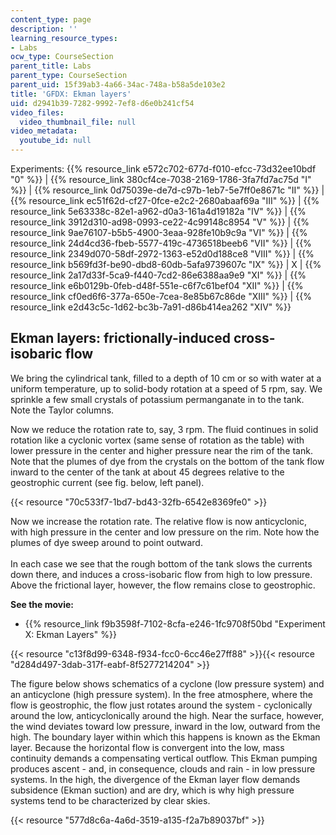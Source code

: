 ```yaml
---
content_type: page
description: ''
learning_resource_types:
- Labs
ocw_type: CourseSection
parent_title: Labs
parent_type: CourseSection
parent_uid: 15f39ab3-4a66-34ac-748a-b58a5de103e2
title: 'GFDX: Ekman layers'
uid: d2941b39-7282-9992-7ef8-d6e0b241cf54
video_files:
  video_thumbnail_file: null
video_metadata:
  youtube_id: null
---
```


Experiments: {{% resource_link e572c702-677d-f010-efcc-73d32ee10bdf "0" %}} | {{% resource_link 380cf4ce-7038-2169-1786-3fa7fd7ac75d "I" %}} | {{% resource_link 0d75039e-de7d-c97b-1eb7-5e7ff0e8671c "II" %}} | {{% resource_link ec51f62d-cf27-0fce-e2c2-2680abaaf69a "III" %}} | {{% resource_link 5e63338c-82e1-a962-d0a3-161a4d19182a "IV" %}} | {{% resource_link 3912d310-ad98-0993-ce22-4c99148c8954 "V" %}} | {{% resource_link 9ae76107-b5b5-4900-3eaa-928fe10b9c9a "VI" %}} | {{% resource_link 24d4cd36-fbeb-5577-419c-4736518beeb6 "VII" %}} | {{% resource_link 2349d070-58df-2972-1363-e52d0d188ce8 "VIII" %}} | {{% resource_link b569fd3f-be90-dbd8-60db-5afa9739607c "IX" %}} | X | {{% resource_link 2a17d33f-5ca9-f440-7cd2-86e6388aa9e9 "XI" %}} | {{% resource_link e6b0129b-0feb-d48f-551e-c6f7c61bef04 "XII" %}} | {{% resource_link cf0ed6f6-377a-650e-7cea-8e85b67c86de "XIII" %}} | {{% resource_link e2d43c5c-1d62-bc3b-7a91-d86b414ea262 "XIV" %}}

Ekman layers: frictionally-induced cross-isobaric flow
------------------------------------------------------

We bring the cylindrical tank, filled to a depth of 10 cm or so with water at a uniform temperature, up to solid-body rotation at a speed of 5 rpm, say. We sprinkle a few small crystals of potassium permanganate in to the tank. Note the Taylor columns.

Now we reduce the rotation rate to, say, 3 rpm. The fluid continues in solid rotation like a cyclonic vortex (same sense of rotation as the table) with lower pressure in the center and higher pressure near the rim of the tank. Note that the plumes of dye from the crystals on the bottom of the tank flow inward to the center of the tank at about 45 degrees relative to the geostrophic current (see fig. below, left panel).

{{< resource "70c533f7-1bd7-bd43-32fb-6542e8369fe0" >}}

Now we increase the rotation rate. The relative flow is now anticyclonic, with high pressure in the center and low pressure on the rim. Note how the plumes of dye sweep around to point outward.  
     
In each case we see that the rough bottom of the tank slows the currents down there, and induces a cross-isobaric flow from high to low pressure. Above the frictional layer, however, the flow remains close to geostrophic.

**See the movie:**

*   {{% resource_link f9b3598f-7102-8cfa-e246-1fc9708f50bd "Experiment X: Ekman Layers" %}}

{{< resource "c13f8d99-6348-f934-fcc0-6cc46e27ff88" >}}{{< resource "d284d497-3dab-317f-eabf-8f5277214204" >}}

The figure below shows schematics of a cyclone (low pressure system) and an anticyclone (high pressure system). In the free atmosphere, where the flow is geostrophic, the flow just rotates around the system - cyclonically around the low, anticyclonically around the high. Near the surface, however, the wind deviates toward low pressure, inward in the low, outward from the high. The boundary layer within which this happens is known as the Ekman layer. Because the horizontal flow is convergent into the low, mass continuity demands a compensating vertical outflow. This Ekman pumping produces ascent - and, in consequence, clouds and rain - in low pressure systems. In the high, the divergence of the Ekman layer flow demands subsidence (Ekman suction) and are dry, which is why high pressure systems tend to be characterized by clear skies.

{{< resource "577d8c6a-4a6d-3519-a135-f2a7b89037bf" >}}